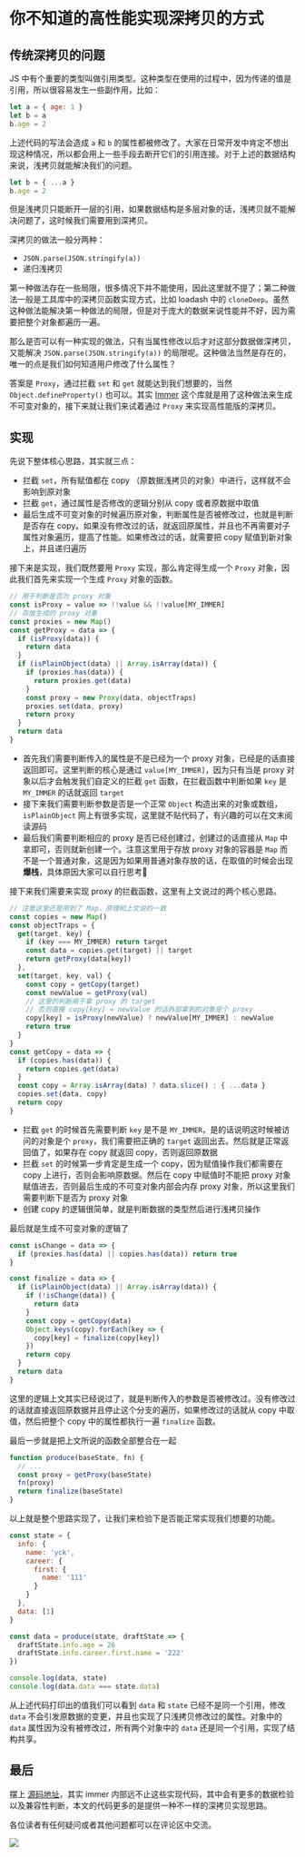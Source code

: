 # 你不知道的高性能实现深拷贝的方式
## 传统深拷贝的问题

JS 中有个重要的类型叫做引用类型。这种类型在使用的过程中，因为传递的值是引用，所以很容易发生一些副作用，比如：

```js
let a = { age: 1 }
let b = a
b.age = 2
```

上述代码的写法会造成 `a` 和 `b` 的属性都被修改了。大家在日常开发中肯定不想出现这种情况，所以都会用上一些手段去断开它们的引用连接。对于上述的数据结构来说，浅拷贝就能解决我们的问题。

```js
let b = { ...a }
b.age = 2
```

但是浅拷贝只能断开一层的引用，如果数据结构是多层对象的话，浅拷贝就不能解决问题了，这时候我们需要用到深拷贝。

深拷贝的做法一般分两种：

- `JSON.parse(JSON.stringify(a))`
- 递归浅拷贝

第一种做法存在一些局限，很多情况下并不能使用，因此这里就不提了；第二种做法一般是工具库中的深拷贝函数实现方式，比如 loadash 中的 `cloneDeep`。虽然这种做法能解决第一种做法的局限，但是对于庞大的数据来说性能并不好，因为需要把整个对象都遍历一遍。

那么是否可以有一种实现的做法，只有当属性修改以后才对这部分数据做深拷贝，又能解决 `JSON.parse(JSON.stringify(a))` 的局限呢。这种做法当然是存在的，唯一的点是我们如何知道用户修改了什么属性？

答案是 `Proxy`，通过拦截 `set` 和 `get` 就能达到我们想要的，当然 `Object.defineProperty()` 也可以。其实 [Immer](https://github.com/immerjs/immer) 这个库就是用了这种做法来生成不可变对象的，接下来就让我们来试着通过 `Proxy` 来实现高性能版的深拷贝。

## 实现

先说下整体核心思路，其实就三点：

- 拦截 `set`，所有赋值都在 copy （原数据浅拷贝的对象）中进行，这样就不会影响到原对象
- 拦截 `get`，通过属性是否修改的逻辑分别从 copy 或者原数据中取值
- 最后生成不可变对象的时候遍历原对象，判断属性是否被修改过，也就是判断是否存在 copy。如果没有修改过的话，就返回原属性，并且也不再需要对子属性对象遍历，提高了性能。如果修改过的话，就需要把 copy 赋值到新对象上，并且递归遍历

接下来是实现，我们既然要用 `Proxy` 实现，那么肯定得生成一个 `Proxy` 对象，因此我们首先来实现一个生成 `Proxy` 对象的函数。

```js
// 用于判断是否为 proxy 对象
const isProxy = value => !!value && !!value[MY_IMMER]
// 存放生成的 proxy 对象
const proxies = new Map()
const getProxy = data => {
  if (isProxy(data)) {
    return data
  }
  if (isPlainObject(data) || Array.isArray(data)) {
    if (proxies.has(data)) {
      return proxies.get(data)
    }
    const proxy = new Proxy(data, objectTraps)
    proxies.set(data, proxy)
    return proxy
  }
  return data
}
```

- 首先我们需要判断传入的属性是不是已经为一个 proxy 对象，已经是的话直接返回即可。这里判断的核心是通过 `value[MY_IMMER]`，因为只有当是 proxy 对象以后才会触发我们自定义的拦截 `get` 函数，在拦截函数中判断如果 `key` 是 `MY_IMMER` 的话就返回 `target`
- 接下来我们需要判断参数是否是一个正常 `Object` 构造出来的对象或数组，`isPlainObject` 网上有很多实现，这里就不贴代码了，有兴趣的可以在文末阅读源码
- 最后我们需要判断相应的 proxy 是否已经创建过，创建过的话直接从 `Map` 中拿即可，否则就新创建一个。注意这里用于存放 proxy 对象的容器是 `Map` 而不是一个普通对象，这是因为如果用普通对象存放的话，在取值的时候会出现**爆栈**，具体原因大家可以自行思考🤔

接下来我们需要来实现 proxy 的拦截函数，这里有上文说过的两个核心思路。

```js
// 注意这里还是用到了 Map，原理和上文说的一致
const copies = new Map()
const objectTraps = {
  get(target, key) {
    if (key === MY_IMMER) return target
    const data = copies.get(target) || target
    return getProxy(data[key])
  },
  set(target, key, val) {
    const copy = getCopy(target)
    const newValue = getProxy(val)
    // 这里的判断用于拿 proxy 的 target
    // 否则直接 copy[key] = newValue 的话外部拿到的对象是个 proxy
    copy[key] = isProxy(newValue) ? newValue[MY_IMMER] : newValue
    return true
  }
}
const getCopy = data => {
  if (copies.has(data)) {
    return copies.get(data)
  }
  const copy = Array.isArray(data) ? data.slice() : { ...data }
  copies.set(data, copy)
  return copy
}
```

- 拦截 `get` 的时候首先需要判断 `key` 是不是 `MY_IMMER`，是的话说明这时候被访问的对象是个 `proxy`，我们需要把正确的 `target` 返回出去。然后就是正常返回值了，如果存在 copy 就返回 copy，否则返回原数据
- 拦截 `set` 的时候第一步肯定是生成一个 copy，因为赋值操作我们都需要在 copy 上进行，否则会影响原数据。然后在 copy 中赋值时不能把 proxy 对象赋值进去，否则最后生成的不可变对象内部会内存 proxy 对象，所以这里我们需要判断下是否为 proxy 对象
- 创建 copy 的逻辑很简单，就是判断数据的类型然后进行浅拷贝操作

最后就是生成不可变对象的逻辑了

```js
const isChange = data => {
  if (proxies.has(data) || copies.has(data)) return true
}

const finalize = data => {
  if (isPlainObject(data) || Array.isArray(data)) {
    if (!isChange(data)) {
      return data
    }
    const copy = getCopy(data)
    Object.keys(copy).forEach(key => {
      copy[key] = finalize(copy[key])
    })
    return copy
  }
  return data
}
```

这里的逻辑上文其实已经说过了，就是判断传入的参数是否被修改过。没有修改过的话就直接返回原数据并且停止这个分支的遍历，如果修改过的话就从 copy 中取值，然后把整个 copy 中的属性都执行一遍 `finalize` 函数。

最后一步就是把上文所说的函数全部整合在一起

```js
function produce(baseState, fn) {
  // ...
  const proxy = getProxy(baseState)
  fn(proxy)
  return finalize(baseState)
}
```

以上就是整个思路实现了，让我们来检验下是否能正常实现我们想要的功能。

```js
const state = {
  info: {
    name: 'yck',
    career: {
      first: {
        name: '111'
      }
    }
  },
  data: [1]
}

const data = produce(state, draftState => {
  draftState.info.age = 26
  draftState.info.career.first.name = '222'
})

console.log(data, state)
console.log(data.data === state.data)
```

从上述代码打印出的值我们可以看到 `data` 和 `state` 已经不是同一个引用，修改 `data` 不会引发原数据的变更，并且也实现了只浅拷贝修改过的属性。对象中的 `data` 属性因为没有被修改过，所有两个对象中的 `data` 还是同一个引用，实现了结构共享。

## 最后

摆上 [源码地址](https://github.com/KieSun/Dream/blob/master/content/toys/deepClone/index.js)，其实 immer 内部远不止这些实现代码，其中会有更多的数据检验以及兼容性判断，本文的代码更多的是提供一种不一样的深拷贝实现思路。

各位读者有任何疑问或者其他问题都可以在评论区中交流。

![](https://yck-1254263422.cos.ap-shanghai.myqcloud.com/20191216230743.png)
